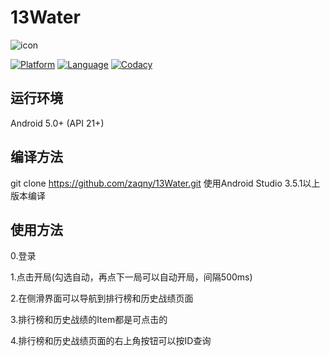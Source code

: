 # 13Water

![icon](https://note.youdao.com/yws/public/resource/7db16b29a3e1e138d23cac837da82eb5/xmlnote/39B80CB636A4447D8113B12910E2B412/1162)

[![Platform](https://img.shields.io/badge/Platform-Android-green)](https://www.android.com/)
[![Language](https://img.shields.io/badge/Language-Kotlin-blue)](https://kotlinlang.org/)
[![Codacy](https://img.shields.io/badge/Codacy-A-lightgrey)](https://www.android.com/)


## 运行环境

Android 5.0+ (API 21+)

## 编译方法

git clone https://github.com/zaqny/13Water.git
使用Android Studio 3.5.1以上版本编译

## 使用方法

0.登录

1.点击开局(勾选自动，再点下一局可以自动开局，间隔500ms)

2.在侧滑界面可以导航到排行榜和历史战绩页面

3.排行榜和历史战绩的Item都是可点击的

4.排行榜和历史战绩页面的右上角按钮可以按ID查询
